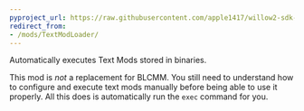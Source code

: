 ```yaml
---
pyproject_url: https://raw.githubusercontent.com/apple1417/willow2-sdk-mods/master/text_mod_loader/pyproject.toml
redirect_from:
- /mods/TextModLoader/
---
```


Automatically executes Text Mods stored in binaries.

This mod is *not* a replacement for BLCMM. You still need to understand how to configure and execute
text mods manually before being able to use it properly. All this does is automatically run the
`exec` command for you.
